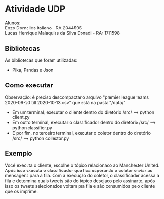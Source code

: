 
# Atividade UDP

Alunos:  
Enzo Dornelles Italiano - RA 2044595  
Lucas Henrique Malaquias da Silva Donadi - RA: 1711598

## Bibliotecas
As bibliotecas que foram utilizadas:
- Pika, Pandas e Json

## Como executar

Observação: é preciso descompactar o arquivo "premier league teams 2020-09-20 till 2020-10-13.csv" que está na pasta "/data/"

- Em um terminal, executar o cliente dentro do diretório /src/ --> python client.py
- Em outro terminal, executar o classificador dentro do diretório /src/ --> python classifier.py
- E por fim, no terceiro terminal, executar o coletor dentro do diretório /src/ --> python collector.py

## Exemplo
Você executa o cliente, escolhe o tópico relacionado ao Manchester United. Após isso executa o classificador que fica esperando o coletor enviar as mensagens para a fila. Com a execução do coletor, o classificador acessa a fila e determina quais tweets são do tópico desejado pelo assinante, após isso os tweets selecionados voltam pra fila e são consumidos pelo cliente que os imprime.
